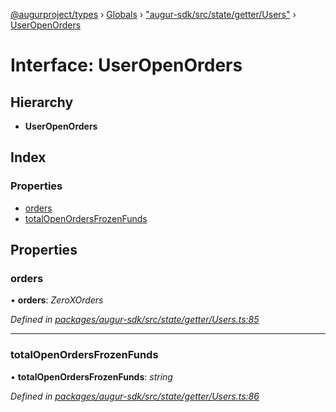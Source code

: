 [@augurproject/types](../README.md) › [Globals](../globals.md) › ["augur-sdk/src/state/getter/Users"](../modules/_augur_sdk_src_state_getter_users_.md) › [UserOpenOrders](_augur_sdk_src_state_getter_users_.useropenorders.md)

# Interface: UserOpenOrders

## Hierarchy

* **UserOpenOrders**

## Index

### Properties

* [orders](_augur_sdk_src_state_getter_users_.useropenorders.md#orders)
* [totalOpenOrdersFrozenFunds](_augur_sdk_src_state_getter_users_.useropenorders.md#totalopenordersfrozenfunds)

## Properties

###  orders

• **orders**: *ZeroXOrders*

*Defined in [packages/augur-sdk/src/state/getter/Users.ts:85](https://github.com/AugurProject/augur/blob/88b6e76efb/packages/augur-sdk/src/state/getter/Users.ts#L85)*

___

###  totalOpenOrdersFrozenFunds

• **totalOpenOrdersFrozenFunds**: *string*

*Defined in [packages/augur-sdk/src/state/getter/Users.ts:86](https://github.com/AugurProject/augur/blob/88b6e76efb/packages/augur-sdk/src/state/getter/Users.ts#L86)*
